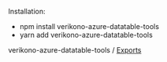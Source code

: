 Installation:
  - npm install verikono-azure-datatable-tools
  - yarn add verikono-azure-datatable-tools

verikono-azure-datatable-tools / [Exports](modules.md)


